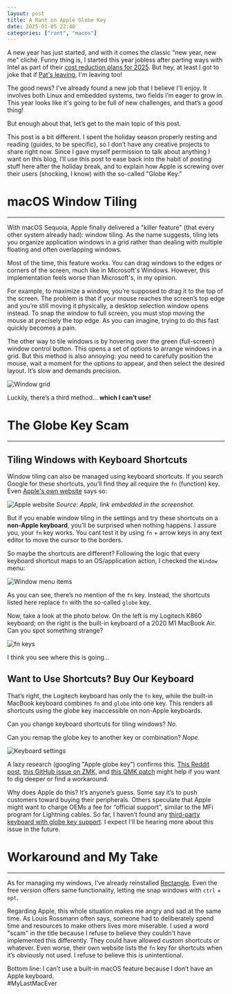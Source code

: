 ```yaml
---
layout: post
title: A Rant on Apple Globe Key
date: 2025-01-05 22:40
categories: ["rant", "macos"]
---
```


A new year has just started, and with it comes the classic "new year, new me" cliché. Funny thing is, I started this year jobless after parting ways with Intel as part of their [cost reduction plans for 2025](https://www.theverge.com/2024/8/1/24210656/intel-is-laying-off-over-10000-employees-and-will-cut-10-billion-in-costs). But hey, at least I got to joke that if [Pat's leaving](https://www.intc.com/news-events/press-releases/detail/1719/intel-announces-retirement-of-ceo-pat-gelsinger), I'm leaving too!

The good news? I've already found a new job that I believe I'll enjoy. It involves both Linux and embedded systems, two fields I’m eager to grow in. This year looks like it's going to be full of new challenges, and that’s a good thing!

But enough about that, let’s get to the main topic of this post.

This post is a bit different. I spent the holiday season properly resting and reading (guides, to be specific), so I don’t have any creative projects to share right now. Since I gave myself permission to talk about anything I want on this blog, I’ll use this post to ease back into the habit of posting stuff here after the holiday break, and to explain how Apple is screwing over their users (shocking, I know) with the so-called "Globe Key."

# macOS Window Tiling

---

With macOS Sequoia, Apple finally delivered a "killer feature" (that every other system already had): window tiling. As the name suggests, tiling lets you organize application windows in a grid rather than dealing with multiple floating and often overlapping windows.

Most of the time, this feature works. You can drag windows to the edges or corners of the screen, much like in Microsoft's Windows. However, this implementation feels worse than Microsoft's, in my opinion.

For example, to maximize a window, you’re supposed to drag it to the top of the screen. The problem is that if your mouse reaches the screen’s top edge and you’re still moving it physically, a desktop selection window opens instead. To snap the window to full screen, you must stop moving the mouse at precisely the top edge. As you can imagine, trying to do this fast quickly becomes a pain.

The other way to tile windows is by hovering over the green (full-screen) window control button. This opens a set of options to arrange windows in a grid. But this method is also annoying: you need to carefully position the mouse, wait a moment for the options to appear, and then select the desired layout. It’s slow and demands precision.

![Window grid](../../assets/posts/a-rant-on-apple-globe-key/window_grid.jpg)

Luckily, there’s a third method... **which I can’t use!**

# The Globe Key Scam

---

## Tiling Windows with Keyboard Shortcuts

Window tiling can also be managed using keyboard shortcuts. If you search Google for these shortcuts, you’ll find they all require the `fn` (function) key. Even [Apple's own website](https://support.apple.com/guide/mac-help/mac-window-tiling-icons-keyboard-shortcuts-mchl9674d0b0/15.0/mac/15.0) says so:

![Apple website](../../assets/posts/a-rant-on-apple-globe-key/apple_website.jpg)
_Source: Apple, link embedded in the screenshot._

But if you enable window tiling in the settings and try these shortcuts on a **non-Apple keyboard**, you’ll be surprised when nothing happens. I assure you, your `fn` key works. You cant test it by using `fn` + arrow keys in any text editor to move the cursor to the borders.

So maybe the shortcuts are different? Following the logic that every keyboard shortcut maps to an OS/application action, I checked the `Window` menu:

![Window menu items](../../assets/posts/a-rant-on-apple-globe-key/window_options.jpg)

As you can see, there’s no mention of the `fn` key. Instead, the shortcuts listed here replace `fn` with the so-called `globe` key.

Now, take a look at the photo below. On the left is my Logitech K860 keyboard; on the right is the built-in keyboard of a 2020 M1 MacBook Air. Can you spot something strange?

![fn keys](../../assets/posts/a-rant-on-apple-globe-key/fn_keys.jpeg)

I think you see where this is going...

## Want to Use Shortcuts? Buy Our Keyboard

That’s right, the Logitech keyboard has only the `fn` key, while the built-in MacBook keyboard combines `fn` and `globe` into one key. This renders all shortcuts using the globe key inaccessible on non-Apple keyboards.

Can you change keyboard shortcuts for tiling windows? _No._

Can you remap the globe key to another key or combination? _Nope._

![Keyboard settings](../../assets/posts/a-rant-on-apple-globe-key/keyboard_settings.gif)

A lazy research (googling "Apple globe key") confirms this. [This Reddit post](https://www.reddit.com/r/mac/comments/1by2q3i/is_there_a_keyboard_with_specific_globe_key_like/), [this GitHub issue on ZMK](https://github.com/zmkfirmware/zmk/issues/947), and [this QMK patch](https://gist.github.com/fauxpark/010dcf5d6377c3a71ac98ce37414c6c4) might help if you want to dig deeper or find a workaround.

Why does Apple do this? It’s anyone’s guess. Some say it’s to push customers toward buying their peripherals. Others speculate that Apple might want to charge OEMs a fee for “official support”, similar to the MFi program for Lightning cables. So far, I haven’t found any [third-party keyboard with globe key support](https://www.reddit.com/r/mac/comments/1by2q3i/is_there_a_keyboard_with_specific_globe_key_like/). I expect I'll be hearing more about this issue in the future.

# Workaround and My Take

---

As for managing my windows, I’ve already reinstalled [Rectangle](https://rectangleapp.com/). Even the free version offers same functionality, letting me snap windows with `ctrl` + `opt`.

Regarding Apple, this whole situation makes me angry and sad at the same time. As Louis Rossmann often says, someone had to deliberately spend time and resources to make others lives more miserable. I used a word "scam" in the title because I refuse to believe they couldn't have implemented this differently. They could have allowed custom shortcuts or whatever. Even worse, their own website lists the `fn` key for shortcuts when it’s obviously not used. I refuse to believe this is unintentional.

Bottom line: I can’t use a built-in macOS feature because I don’t have an Apple keyboard.  
#MyLastMacEver

